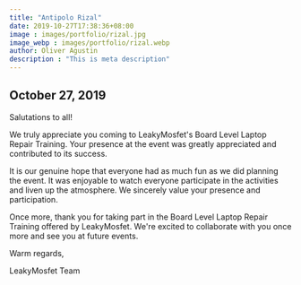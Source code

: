 ```yaml
---
title: "Antipolo Rizal"
date: 2019-10-27T17:38:36+08:00
image : images/portfolio/rizal.jpg
image_webp : images/portfolio/rizal.webp
author: Oliver Agustin
description : "This is meta description"
---
```


## October 27, 2019
Salutations to all!

We truly appreciate you coming to LeakyMosfet's Board Level Laptop Repair Training. Your presence at the event was greatly appreciated and contributed to its success.

It is our genuine hope that everyone had as much fun as we did planning the event. It was enjoyable to watch everyone participate in the activities and liven up the atmosphere. We sincerely value your presence and participation.

Once more, thank you for taking part in the Board Level Laptop Repair Training offered by LeakyMosfet. We're excited to collaborate with you once more and see you at future events.

Warm regards,

LeakyMosfet Team


